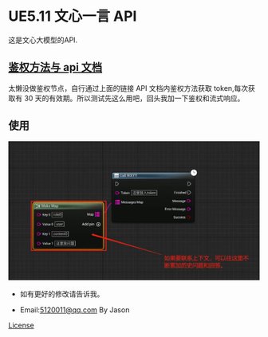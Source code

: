 # UE5.11 文心一言 API

这是文心大模型的API.

## [鉴权方法与 api 文档](https://cloud.baidu.com/doc/WENXINWORKSHOP/s/flfmc9do2)

太懒没做鉴权节点，自行通过上面的链接 API 文档内鉴权方法获取 token,每次获取有 30 天的有效期。所以测试先这么用吧，回头我加一下鉴权和流式响应。

## 使用

![Alt text](Resources/%E6%88%AA%E5%9B%BE.jpg)

* 如有更好的修改请告诉我。

* Email:<5120011@qq.com>
By Jason

[License](LICENSE)
